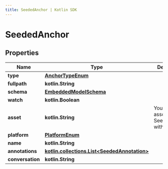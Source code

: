 ```yaml
---
title: SeededAnchor | Kotlin SDK
---
```



# SeededAnchor

## Properties
Name | Type | Description | Notes
------------ | ------------- | ------------- | -------------
**type** | [**AnchorTypeEnum**](AnchorTypeEnum) |  | 
**fullpath** | **kotlin.String** |  | 
**schema** | [**EmbeddedModelSchema**](EmbeddedModelSchema) |  |  [optional]
**watch** | **kotlin.Boolean** |  |  [optional]
**asset** | **kotlin.String** | You may associate a SeededAnchor with an asset |  [optional]
**platform** | [**PlatformEnum**](PlatformEnum) |  |  [optional]
**name** | **kotlin.String** |  |  [optional]
**annotations** | [**kotlin.collections.List&lt;SeededAnnotation&gt;**](SeededAnnotation) |  |  [optional]
**conversation** | **kotlin.String** |  |  [optional]



